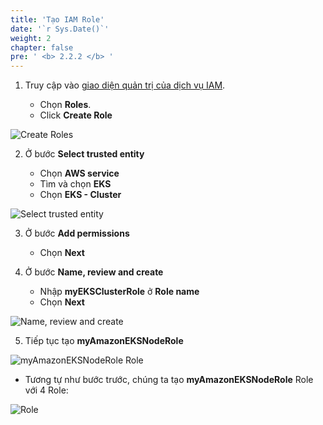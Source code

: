```yaml
---
title: 'Tạo IAM Role'
date: '`r Sys.Date()`'
weight: 2
chapter: false
pre: ' <b> 2.2.2 </b> '
---
```


1. Truy cập vào [giao diện quản trị của dịch vụ IAM](https://ap-southeast-1.console.aws.amazon.com/iam/home#/home).

   - Chọn **Roles**.
   - Click **Create Role**

![Create Roles](/images/2.prerequisite/2.2.2-createroles.png)

2. Ở bước **Select trusted entity**

   - Chọn **AWS service**
   - Tìm và chọn **EKS**
   - Chọn **EKS - Cluster**

![Select trusted entity](/images/2.prerequisite/2.2.2-trustedentitytype.png)

3. Ở bước **Add permissions**

   - Chọn **Next**

4. Ở bước **Name, review and create**

   - Nhập **myEKSClusterRole** ở **Role name**
   - Chọn **Next**

![Name, review and create](/images/2.prerequisite/2.2.2-namereviewcreate.png)

5. Tiếp tục tạo **myAmazonEKSNodeRole**

![myAmazonEKSNodeRole Role](/images/2.prerequisite/2.2.2-createec2role.png)

- Tương tự như bước trước, chúng ta tạo **myAmazonEKSNodeRole** Role với 4 Role:

![Role](/images/2.prerequisite/2.2.2-ec2role.png)
